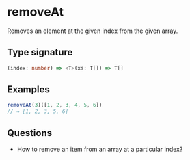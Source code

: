 # removeAt

Removes an element at the given index from the given array.

## Type signature

<!-- prettier-ignore-start -->
```typescript
(index: number) => <T>(xs: T[]) => T[]
```
<!-- prettier-ignore-end -->

## Examples

<!-- prettier-ignore-start -->
```javascript
removeAt(3)([1, 2, 3, 4, 5, 6])
// ⇒ [1, 2, 3, 5, 6]
```
<!-- prettier-ignore-end -->

## Questions

- How to remove an item from an array at a particular index?
